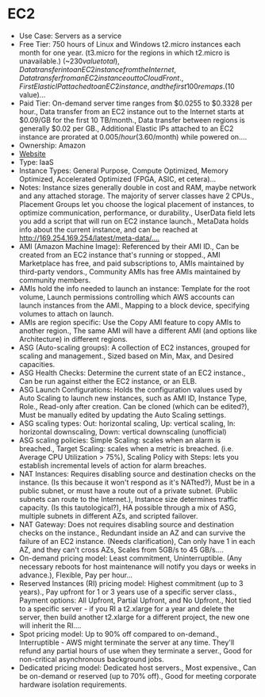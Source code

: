 # EC2
- Use Case: Servers as a service
- Free Tier: 750 hours of Linux and Windows t2.micro instances each month for one year. (t3.micro for the regions in which t2.micro is unavailable.) (~$230 value total), Data transfer into an EC2 instance from the Internet, Data transfer from an EC2 instance out to CloudFront., First Elastic IP attached to an EC2 instance, and the first 100 remaps. ($10 value)…
- Paid Tier: On-demand server time ranges from $0.0255 to $0.3328 per hour., Data transfer from an EC2 instance out to the Internet starts at $0.09/GB for the first 10 TB/month., Data transfer between regions is generally $0.02 per GB., Additional Elastic IPs attached to an EC2 instance are prorated at $0.005/hour ($3.60/month) while powered on.…
- Ownership: Amazon
- [Website](https://aws.amazon.com/ec2/)
- Type: IaaS
- Instance Types: General Purpose, Compute Optimized, Memory Optimized, Accelerated Optimized (FPGA, ASIC, et cetera)…
- Notes: Instance sizes generally double in cost and RAM, maybe network and any attached storage. The majority of server classes have 2 CPUs., Placement Groups let you choose the logical placement of instances, to optimize communication, performance, or durability., UserData field lets you add a script that will run on EC2 instance launch., MetaData holds info about the current instance, and can be reached at http://169.254.169.254/latest/meta-data/.…
- AMI (Amazon Machine Image): Referenced by their AMI ID., Can be created from an EC2 instance that's running or stopped., AMI Marketplace has free, and paid subscriptions to, AMIs maintained by third-party vendors., Community AMIs has free AMIs maintained by community members.
- AMIs hold the info needed to launch an instance: Template for the root volume, Launch permissions controlling which AWS accounts can launch instances from the AMI., Mapping to a block device, specifying volumes to attach on launch.
- AMIs are region specific: Use the Copy AMI feature to copy AMIs to another region., The same AMI will have a different AMI (and options like Architecture) in different regions.
- ASG (Auto-scaling groups): A collection of EC2 instances, grouped for scaling and management., Sized based on Min, Max, and Desired capacities.
- ASG Health Checks: Determine the current state of an EC2 instance., Can be run against either the EC2 instance, or an ELB.
- ASG Launch Configurations: Holds the configuration values used by Auto Scaling to launch new instances, such as AMI ID, Instance Type, Role., Read-only after creation. Can be cloned (which can be edited?), Must be manually edited by updating the Auto Scaling settings.
- ASG scaling types: Out: horizontal scaling, Up: vertical scaling, In: horizontal downscaling, Down: vertical downscaling (unofficial)
- ASG scaling policies: Simple Scaling: scales when an alarm is breached., Target Scaling: scales when a metric is breached. (i.e. Average CPU Utilization > 75%), Scaling Policy with Steps: lets you establish incremental levels of action for alarm breaches.
- NAT Instances: Requires disabling source and destination checks on the instance. (Is this because it won't respond as it's NATted?), Must be in a public subnet, or must have a route out of a private subnet. (Public subnets can route to the Internet.), Instance size determines traffic capacity. (Is this tautological?), HA possible through a mix of ASG, multiple subnets in different AZs, and scripted failover.
- NAT Gateway: Does not requires disabling source and destination checks on the instance., Redundant inside an AZ and can survive the failure of an EC2 instance. (Needs clarification), Can only have 1 in each AZ, and they can't cross AZs, Scales from 5GB/s to 45 GB/s.…
- On-demand pricing model: Least commitment, Uninterruptible. (Any necessary reboots for host maintenance will notify you days or weeks in advance.), Flexible, Pay per hour…
- Reserved Instances (RI) pricing model: Highest commitment (up to 3 years)., Pay upfront for 1 or 3 years use of a specific server class., Payment options: All Upfront, Partial Upfront, and No Upfront., Not tied to a specific server - if you RI a t2.xlarge for a year and delete the server, then build another t2.xlarge for a different project, the new one will inherit the RI.…
- Spot pricing model: Up to 90% off compared to on-demand., Interruptible - AWS might terminate the server at any time. They'll refund any partial hours of use when they terminate a server., Good for non-critical asynchronous background jobs.
- Dedicated pricing model: Dedicated host servers., Most expensive., Can be on-demand or reserved (up to 70% off)., Good for meeting corporate hardware isolation requirements.
